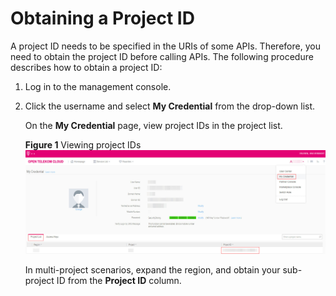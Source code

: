 # Obtaining a Project ID<a name="EN-US_TOPIC_0170629392"></a>

A project ID needs to be specified in the URIs of some APIs. Therefore, you need to obtain the project ID before calling APIs. The following procedure describes how to obtain a project ID:

1.  Log in to the management console.
2.  Click the username and select  **My Credential**  from the drop-down list.

    On the  **My Credential**  page, view project IDs in the project list.

    **Figure  1**  Viewing project IDs<a name="en-us_topic_0121673684_fig12841949131317"></a>  
    ![](figures/viewing-project-ids.png "viewing-project-ids")

    In multi-project scenarios, expand the region, and obtain your sub-project ID from the  **Project ID**  column.


